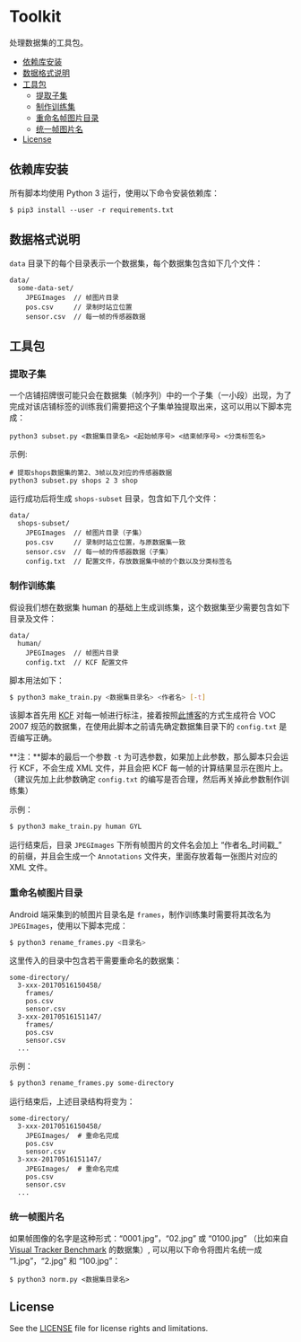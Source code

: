 [VTB]: http://cvlab.hanyang.ac.kr/tracker_benchmark/datasets.html
[KCF]: https://github.com/GetYourLocation/KCFcpp
[blog_make_train]: http://blog.csdn.net/sinat_30071459/article/details/50723212

# Toolkit

处理数据集的工具包。

<!-- MarkdownTOC -->

- [依赖库安装](#依赖库安装)
- [数据格式说明](#数据格式说明)
- [工具包](#工具包)
    - [提取子集](#提取子集)
    - [制作训练集](#制作训练集)
    - [重命名帧图片目录](#重命名帧图片目录)
    - [统一帧图片名](#统一帧图片名)
- [License](#license)

<!-- /MarkdownTOC -->

<a name="依赖库安装"></a>
## 依赖库安装

所有脚本均使用 Python 3 运行，使用以下命令安装依赖库：

```
$ pip3 install --user -r requirements.txt
```

<a name="数据格式说明"></a>
## 数据格式说明

`data` 目录下的每个目录表示一个数据集，每个数据集包含如下几个文件：

```
data/
  some-data-set/
    JPEGImages  // 帧图片目录
    pos.csv     // 录制时站立位置
    sensor.csv  // 每一帧的传感器数据
```

<a name="工具包"></a>
## 工具包

<a name="提取子集"></a>
### 提取子集

一个店铺招牌很可能只会在数据集（帧序列）中的一个子集（一小段）出现，为了完成对该店铺标签的训练我们需要把这个子集单独提取出来，这可以用以下脚本完成：

```
python3 subset.py <数据集目录名> <起始帧序号> <结束帧序号> <分类标签名>
```

示例:

```
# 提取shops数据集的第2、3帧以及对应的传感器数据
python3 subset.py shops 2 3 shop
```

运行成功后将生成 `shops-subset` 目录，包含如下几个文件：

```
data/
  shops-subset/
    JPEGImages  // 帧图片目录（子集）
    pos.csv     // 录制时站立位置，与原数据集一致
    sensor.csv  // 每一帧的传感器数据（子集）
    config.txt  // 配置文件，存放数据集中帧的个数以及分类标签名
```

<a name="制作训练集"></a>
### 制作训练集

假设我们想在数据集 human 的基础上生成训练集，这个数据集至少需要包含如下目录及文件：

```
data/
  human/
    JPEGImages  // 帧图片目录
    config.txt  // KCF 配置文件
```

脚本用法如下：

```bash
$ python3 make_train.py <数据集目录名> <作者名> [-t]
```

该脚本首先用 [KCF][KCF] 对每一帧进行标注，接着按照[此博客][blog_make_train]的方式生成符合 VOC 2007 规范的数据集，在使用此脚本之前请先确定数据集目录下的 `config.txt` 是否编写正确。

**注：**脚本的最后一个参数 `-t` 为可选参数，如果加上此参数，那么脚本只会运行 KCF，不会生成 XML 文件，并且会把 KCF 每一帧的计算结果显示在图片上。（建议先加上此参数确定 `config.txt` 的编写是否合理，然后再关掉此参数制作训练集）

示例：

```bash
$ python3 make_train.py human GYL
```

运行结束后，目录 `JPEGImages` 下所有帧图片的文件名会加上 “作者名_时间戳_” 的前缀，并且会生成一个 `Annotations` 文件夹，里面存放着每一张图片对应的 XML 文件。

<a name="重命名帧图片目录"></a>
### 重命名帧图片目录

Android 端采集到的帧图片目录名是 `frames`，制作训练集时需要将其改名为 `JPEGImages`，使用以下脚本完成：

```bash
$ python3 rename_frames.py <目录名>
```

这里传入的目录中包含若干需要重命名的数据集：

```
some-directory/
  3-xxx-20170516150458/
    frames/
    pos.csv
    sensor.csv
  3-xxx-20170516151147/
    frames/
    pos.csv
    sensor.csv
  ...
```

示例：

```bash
$ python3 rename_frames.py some-directory
```

运行结束后，上述目录结构将变为：

```
some-directory/
  3-xxx-20170516150458/
    JPEGImages/  # 重命名完成
    pos.csv
    sensor.csv
  3-xxx-20170516151147/
    JPEGImages/  # 重命名完成
    pos.csv
    sensor.csv
  ...
```

<a name="统一帧图片名"></a>
### 统一帧图片名

如果帧图像的名字是这种形式：“0001.jpg”，“02.jpg” 或 “0100.jpg” （比如来自 [Visual Tracker Benchmark][VTB] 的数据集）, 可以用以下命令将图片名统一成 “1.jpg”，“2.jpg” 和 “100.jpg”：

```
$ python3 norm.py <数据集目录名>
```

<a name="license"></a>
## License

See the [LICENSE](./LICENSE) file for license rights and limitations.
